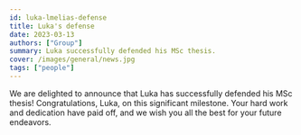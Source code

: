 ```yaml
---
id: luka-lmelias-defense
title: Luka's defense
date: 2023-03-13
authors: ["Group"]
summary: Luka successfully defended his MSc thesis.
cover: /images/general/news.jpg
tags: ["people"]
---
```


We are delighted to announce that Luka has successfully defended his MSc thesis! Congratulations, Luka, on this significant milestone. Your hard work and dedication have paid off, and we wish you all the best for your future endeavors.